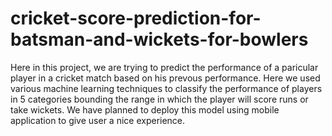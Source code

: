 # cricket-score-prediction-for-batsman-and-wickets-for-bowlers
Here in this project, we are trying to predict the performance of a paricular player in a cricket match based on his prevous performance. Here we used various machine learning techniques to classify the performance of players in 5 categories bounding the range in which the player will score runs or take wickets. We have planned to deploy this model using mobile application to give user a nice experience.
